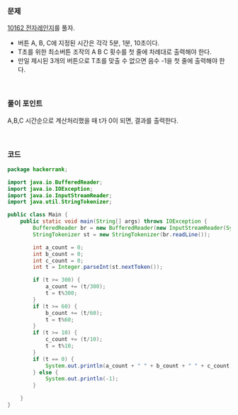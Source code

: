 ### 문제
[10162 전자레인지](https://www.acmicpc.net/problem/10162)를 풀자. <br> 
+ 버튼 A, B, C에 지정된 시간은 각각 5분, 1분, 10초이다.
+ T초를 위한 최소버튼 조작의 A B C 횟수를 첫 줄에 차례대로 출력해야 한다.
+ 만일 제시된 3개의 버튼으로 T초를 맞출 수 없으면 음수 -1을 첫 줄에 출력해야 한다.

<br>

### 풀이 포인트
A,B,C 시간순으로 계산처리했을 때 t가 0이 되면, 결과를 출력한다.

<br>

### 코드
```java
package hackerrank;

import java.io.BufferedReader;
import java.io.IOException;
import java.io.InputStreamReader;
import java.util.StringTokenizer;

public class Main {
    public static void main(String[] args) throws IOException {
        BufferedReader br = new BufferedReader(new InputStreamReader(System.in));
        StringTokenizer st = new StringTokenizer(br.readLine());

        int a_count = 0;
        int b_count = 0;
        int c_count = 0;
        int t = Integer.parseInt(st.nextToken());

        if (t >= 300) {
            a_count += (t/300);
            t = t%300;
        }
        if (t >= 60) {
            b_count += (t/60);
            t = t%60;
        }
        if (t >= 10) {
            c_count += (t/10);
            t = t%10;
        }
        if (t == 0) {
            System.out.println(a_count + " " + b_count + " " + c_count);
        } else {
            System.out.println(-1);
        }

    }
}
```
